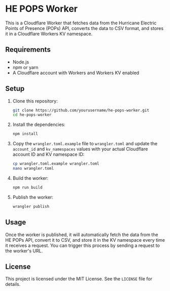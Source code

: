 # HE POPS Worker

This is a Cloudflare Worker that fetches data from the Hurricane Electric Points of Presence (POPs) API, converts the data to CSV format, and stores it in a Cloudflare Workers KV namespace.

## Requirements

- Node.js
- npm or yarn
- A Cloudflare account with Workers and Workers KV enabled

## Setup

1. Clone this repository:

    ```bash
    git clone https://github.com/yourusername/he-pops-worker.git
    cd he-pops-worker
    ```

2. Install the dependencies:

    ```bash
    npm install
    ```

3. Copy the `wrangler.toml.example` file to `wrangler.toml` and update the `account_id` and `kv_namespaces` values with your actual Cloudflare account ID and KV namespace ID:

    ```bash
    cp wrangler.toml.example wrangler.toml
    nano wrangler.toml
    ```

4. Build the worker:

    ```bash
    npm run build
    ```

5. Publish the worker:

    ```bash
    wrangler publish
    ```

## Usage

Once the worker is published, it will automatically fetch the data from the HE POPs API, convert it to CSV, and store it in the KV namespace every time it receives a request. You can trigger this process by sending a request to the worker's URL.

## License

This project is licensed under the MIT License. See the `LICENSE` file for details.
